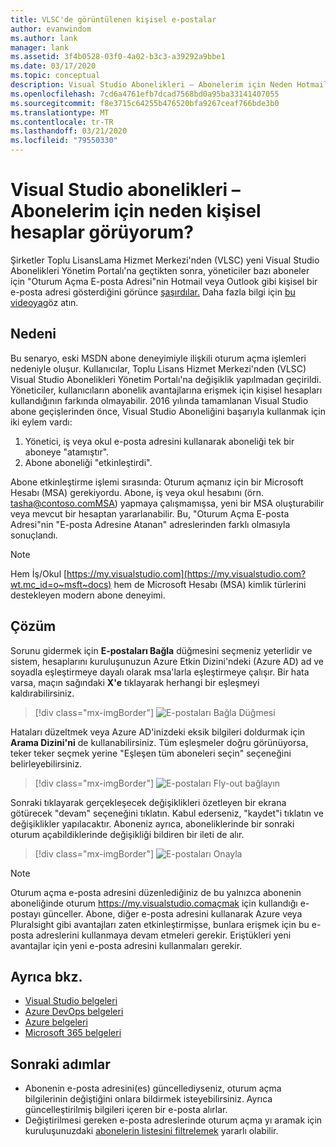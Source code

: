 ```yaml
---
title: VLSC'de görüntülenen kişisel e-postalar
author: evanwindom
ms.author: lank
manager: lank
ms.assetid: 3f4b0528-03f0-4a02-b3c3-a39292a9bbe1
ms.date: 03/17/2020
ms.topic: conceptual
description: Visual Studio Abonelikleri – Abonelerim için Neden Hotmail veya Gmail Adreslerini Görüyorum?
ms.openlocfilehash: 7cd6a4761efb7dcad7568bd0a95ba33141407055
ms.sourcegitcommit: f8e3715c64255b476520bfa9267ceaf766bde3b0
ms.translationtype: MT
ms.contentlocale: tr-TR
ms.lasthandoff: 03/21/2020
ms.locfileid: "79550330"
---
```

# <a name="visual-studio-subscriptions--why-do-i-see-personal-accounts-for-my-subscribers"></a>Visual Studio abonelikleri – Abonelerim için neden kişisel hesaplar görüyorum?
Şirketler Toplu LisansLama Hizmet Merkezi'nden (VLSC) yeni Visual Studio Abonelikleri Yönetim Portalı'na geçtikten sonra, yöneticiler bazı aboneler için "Oturum Açma E-posta Adresi"nin Hotmail veya Outlook gibi kişisel bir e-posta adresi gösterdiğini görünce [şaşırdılar.](https://manage.visualstudio.com)  Daha fazla bilgi için [bu videoya](https://www.youtube.com/watch?v=J61EYaVN-dQ&list=PLReL099Y5nReJhZ6o8CQFPSBgzGCHX99_&index=6)göz atın.

## <a name="cause"></a>Nedeni
Bu senaryo, eski MSDN abone deneyimiyle ilişkili oturum açma işlemleri nedeniyle oluşur. Kullanıcılar, Toplu Lisans Hizmet Merkezi'nden (VLSC) Visual Studio Abonelikleri Yönetim Portalı'na değişiklik yapılmadan geçirildi. Yöneticiler, kullanıcıların abonelik avantajlarına erişmek için kişisel hesapları kullandığının farkında olmayabilir. 2016 yılında tamamlanan Visual Studio abone geçişlerinden önce, Visual Studio Aboneliğini başarıyla kullanmak için iki eylem vardı:
1. Yönetici, iş veya okul e-posta adresini kullanarak aboneliği tek bir aboneye "atamıştır".
2. Abone aboneliği "etkinleştirdi".

Abone etkinleştirme işlemi sırasında: Oturum açmanız için bir Microsoft Hesabı (MSA) gerekiyordu. Abone, iş veya okul hesabını (örn. tasha@contoso.comMSA) yapmaya çalışmamışsa, yeni bir MSA oluşturabilir veya mevcut bir hesaptan yararlanabilir. Bu, "Oturum Açma E-posta Adresi"nin "E-posta Adresine Atanan" adreslerinden farklı olmasıyla sonuçlandı.

> [!NOTE]
> Hem İş/Okul [https://my.visualstudio.com](https://my.visualstudio.com?wt.mc_id=o~msft~docs) hem de Microsoft Hesabı (MSA) kimlik türlerini destekleyen modern abone deneyimi.

## <a name="solution"></a>Çözüm
Sorunu gidermek için **E-postaları Bağla** düğmesini seçmeniz yeterlidir ve sistem, hesaplarını kuruluşunuzun Azure Etkin Dizini'ndeki (Azure AD) ad ve soyadla eşleştirmeye dayalı olarak msa'larla eşleştirmeye çalışır. Bir hata varsa, maçın sağındaki **X'e** tıklayarak herhangi bir eşleşmeyi kaldırabilirsiniz.  

> [!div class="mx-imgBorder"]
> ![E-postaları Bağla Düğmesi](_img/connect-emails/connect-emails-button.png)

Hataları düzeltmek veya Azure AD'inizdeki eksik bilgileri doldurmak için **Arama Dizini'ni** de kullanabilirsiniz. Tüm eşleşmeler doğru görünüyorsa, teker teker seçmek yerine "Eşleşen tüm aboneleri seçin" seçeneğini belirleyebilirsiniz.  

> [!div class="mx-imgBorder"]
> ![E-postaları Fly-out bağlayın](_img/connect-emails/connect-emails-flyout.png)

Sonraki tıklayarak gerçekleşecek değişiklikleri özetleyen bir ekrana götürecek "devam" seçeneğini tıklatın. Kabul ederseniz, "kaydet"i tıklatın ve değişiklikler yapılacaktır. Aboneniz ayrıca, aboneliklerinde bir sonraki oturum açabildiklerinde değişikliği bildiren bir ileti de alır.   

> [!div class="mx-imgBorder"]
> ![E-postaları Onayla](_img/connect-emails/connect-emails-confirm.png) 

> [!NOTE]
> Oturum açma e-posta adresini düzenlediğiniz de bu yalnızca abonenin aboneliğinde oturum https://my.visualstudio.comaçmak için kullandığı e-postayı günceller. Abone, diğer e-posta adresini kullanarak Azure veya Pluralsight gibi avantajları zaten etkinleştirmişse, bunlara erişmek için bu e-posta adreslerini kullanmaya devam etmeleri gerekir. Eriştükleri yeni avantajlar için yeni e-posta adresini kullanmaları gerekir. 

## <a name="see-also"></a>Ayrıca bkz.
- [Visual Studio belgeleri](https://docs.microsoft.com/visualstudio/)
- [Azure DevOps belgeleri](https://docs.microsoft.com/azure/devops/)
- [Azure belgeleri](https://docs.microsoft.com/azure/)
- [Microsoft 365 belgeleri](https://docs.microsoft.com/microsoft-365/)

##  <a name="next-steps"></a>Sonraki adımlar
- Abonenin e-posta adresini(es) güncellediyseniz, oturum açma bilgilerinin değiştiğini onlara bildirmek isteyebilirsiniz.  Ayrıca güncelleştirilmiş bilgileri içeren bir e-posta alırlar.
- Değiştirilmesi gereken e-posta adreslerinde oturum açma yı aramak için kuruluşunuzdaki [abonelerin listesini filtrelemek](search-license.md) yararlı olabilir.  
